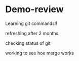 # Demo-review
Learning git commands!!

refreshing after 2 months

checking status of git 

working to see hoe merge works 